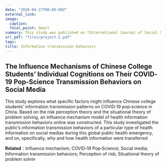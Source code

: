 ```yaml
---
date: "2020-04-27T00:00:00Z"
external_link: 
image:
  caption: 
  focal_point: Smart
summary: This study was published on *International Journal of Social Science and Education Research*. This study explored what specific factors might influence Chinese college students’ information transmission patterns on COVID‐19 pop‐science in China. Based on the risk perception theory and the situational theory of problem solving, an influence mechanism model of health information transmission behaviors online was constructed.
url_pdf: "files/project-2.pdf"
tags:
title: Information transmission behaviors
---
```


## The Influence Mechanisms of Chinese College Students’ Individual Cognitions on Their COVID‐19 Pop‐Science Transmission Behaviors on Social Media


This study explores what specific factors might influence Chinese college students’ information transmission patterns on COVID‐19 pop‐science in China. Based on the risk perception theory and the situational theory of problem solving, an influence mechanism model of health information transmission behaviors online was constructed. This study investigated the public’s information transmission behaviors of a particular type of health information on social medias during this global public health emergency, and on, specifically, why and how health information were transferred

**Related**：Influence mechanism; COVID‐19 Pop‐Science; Social media; Information transmission behaviors; Perception of risk; Situational theory of problem solvin